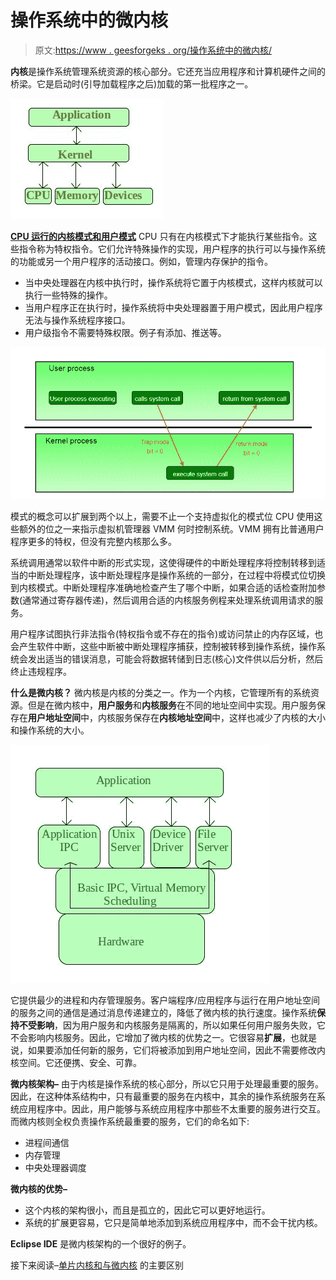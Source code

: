 # 操作系统中的微内核

> 原文:[https://www . geesforgeks . org/操作系统中的微内核/](https://www.geeksforgeeks.org/microkernel-in-operating-systems/)

**内核**是操作系统管理系统资源的核心部分。它还充当应用程序和计算机硬件之间的桥梁。它是启动时(引导加载程序之后)加载的第一批程序之一。

![](img/600bc068d62a19870558eeac4fcd224e.png)

**<u>CPU 运行的内核模式和用户模式</u>**
CPU 只有在内核模式下才能执行某些指令。这些指令称为特权指令。它们允许特殊操作的实现，用户程序的执行可以与操作系统的功能或另一个用户程序的活动接口。例如，管理内存保护的指令。

*   当中央处理器在内核中执行时，操作系统将它置于内核模式，这样内核就可以执行一些特殊的操作。
*   当用户程序正在执行时，操作系统将中央处理器置于用户模式，因此用户程序无法与操作系统程序接口。
*   用户级指令不需要特殊权限。例子有添加、推送等。

![Transistion from user to kernel mode](img/d49cfa974576ca1bb861bd72602bcf91.png)

模式的概念可以扩展到两个以上，需要不止一个支持虚拟化的模式位 CPU 使用这些额外的位之一来指示虚拟机管理器 VMM 何时控制系统。VMM 拥有比普通用户程序更多的特权，但没有完整内核那么多。

系统调用通常以软件中断的形式实现，这使得硬件的中断处理程序将控制转移到适当的中断处理程序，该中断处理程序是操作系统的一部分，在过程中将模式位切换到内核模式。中断处理程序准确地检查产生了哪个中断，如果合适的话检查附加参数(通常通过寄存器传递)，然后调用合适的内核服务例程来处理系统调用请求的服务。

用户程序试图执行非法指令(特权指令或不存在的指令)或访问禁止的内存区域，也会产生软件中断，这些中断被中断处理程序捕获，控制被转移到操作系统，操作系统会发出适当的错误消息，可能会将数据转储到日志(核心)文件供以后分析，然后终止违规程序。

**什么是微内核？**
微内核是内核的分类之一。作为一个内核，它管理所有的系统资源。但是在微内核中，**用户服务**和**内核服务**在不同的地址空间中实现。用户服务保存在**用户地址空间**中，内核服务保存在**内核地址空间**中，这样也减少了内核的大小和操作系统的大小。

![](img/0cb45892784e7b879191d5c5fa279938.png)

它提供最少的进程和内存管理服务。客户端程序/应用程序与运行在用户地址空间的服务之间的通信是通过消息传递建立的，降低了微内核的执行速度。操作系统**保持不受影响**，因为用户服务和内核服务是隔离的，所以如果任何用户服务失败，它不会影响内核服务。因此，它增加了微内核的优势之一。它很容易**扩展**，也就是说，如果要添加任何新的服务，它们将被添加到用户地址空间，因此不需要修改内核空间。它还便携、安全、可靠。

**微内核架构–**
由于内核是操作系统的核心部分，所以它只用于处理最重要的服务。因此，在这种体系结构中，只有最重要的服务在内核中，其余的操作系统服务在系统应用程序中。因此，用户能够与系统应用程序中那些不太重要的服务进行交互。而微内核则全权负责操作系统最重要的服务，它们的命名如下:

*   进程间通信
*   内存管理
*   中央处理器调度

**微内核的优势–**

*   这个内核的架构很小，而且是孤立的，因此它可以更好地运行。
*   系统的扩展更容易，它只是简单地添加到系统应用程序中，而不会干扰内核。

**Eclipse IDE** 是微内核架构的一个很好的例子。

接下来阅读–[单片内核和与微内核](https://www.geeksforgeeks.org/operating-system-monolithic-kernel-key-differences-microkernel/)
的主要区别
